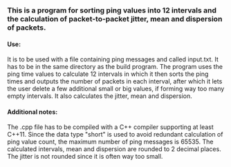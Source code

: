 <h3>This is a program for sorting ping values into 12 intervals and the calculation of packet-to-packet jitter, mean and dispersion of packets.</h3>

<h4>Use:</h4>
<p>
It is to be used with a file containing ping messages and called input.txt. It has to be in the same directory as the build program.
The program uses the ping time values to calculate 12 intervals in which it then sorts the ping times and outputs the number of packets in each interval,
after which it lets the user delete a few additional small or big values, if forming way too many empty intervals.
It also calculates the jitter, mean and dispersion.
</p>

<h4>Additional notes:</h4>
<p>
The .cpp file has to be compiled with a C++ compiler supporting at least C++11.
Since the data type "short" is used to avoid redundant calculation of ping value count, the maximum number of ping messages is 65535.
The calculated intervals, mean and dispersion are rounded to 2 decimal places. The jitter is not rounded since it is often way too small.
</p>
